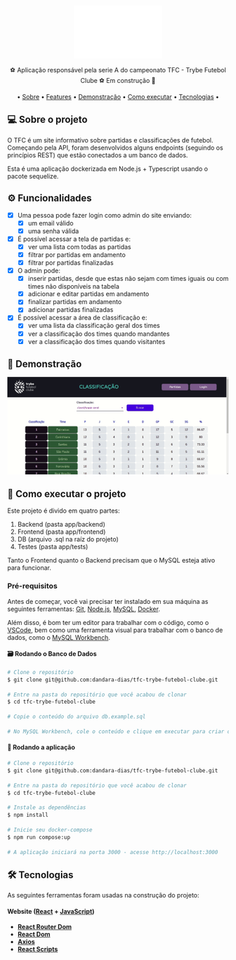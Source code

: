 <p align="center">
    <img src="negative_logo.png" height="120" width="200" alt="TFC" />
</p>

<p align="center">⚽ Aplicação responsável pela serie A do campeonato TFC - Trybe Futebol Clube ⚽ Em construção 🚧</p>

<p align="center">
• <a href="#-sobre-o-projeto">Sobre</a> •
 <a href="#%EF%B8%8F-funcionalidades">Features</a> • 
 <a href="#-demonstra%C3%A7%C3%A3o">Demonstração</a> • 
 <a href="#-como-executar-o-projeto">Como executar</a> • 
 <a href="#-tecnologias">Tecnologias</a> • 
</p>

## 💻 Sobre o projeto

O TFC é um site informativo sobre partidas e classificações de futebol. Começando pela API, foram desenvolvidos alguns endpoints (seguindo os princípios REST) que estão conectados a um banco de dados.

Esta é uma aplicação dockerizada em Node.js + Typescript usando o pacote sequelize.

## ⚙️ Funcionalidades

- [x] Uma pessoa pode fazer login como admin do site enviando:
  - [x] um email válido
  - [x] uma senha válida

- [x] É possível acessar a tela de partidas e:
  - [x] ver uma lista com todas as partidas
  - [x] filtrar por partidas em andamento
  - [x] filtrar por partidas finalizadas

- [x] O admin pode:
    - [x] inserir partidas, desde que estas não sejam com times iguais ou com times não disponíveis na tabela 
    - [x] adicionar e editar partidas em andamento
    - [x] finalizar partidas em andamento 
    - [x] adicionar partidas finalizadas

- [x] É possível acessar a área de classificação e:
  - [x] ver uma lista da classificação geral dos times
  - [x] ver a classificação dos times quando mandantes
  - [x] ver a classificação dos times quando visitantes 

## 🎨 Demonstração

<p align="center">
  <img alt="TFC-app" title="#TFC" src="tfc.gif" width="800px">
</p>

## 🚀 Como executar o projeto

Este projeto é divido em quatro partes:
1. Backend (pasta app/backend) 
2. Frontend (pasta app/frontend)
3. DB (arquivo .sql na raíz do projeto)
4. Testes (pasta app/tests)

Tanto o Frontend quanto o Backend precisam que o MySQL esteja ativo para funcionar.

### Pré-requisitos

Antes de começar, você vai precisar ter instalado em sua máquina as seguintes ferramentas:
[Git](https://git-scm.com), [Node.js](https://nodejs.org/en/), [MySQL](https://www.mysql.com/), [Docker](https://www.docker.com/). 

Além disso, é bom ter um editor para trabalhar com o código, como o [VSCode](https://code.visualstudio.com/), bem como uma ferramenta visual para trabalhar com o banco de dados, como o [MySQL Workbench](https://www.mysql.com/products/workbench/).

#### 🗃️ Rodando o Banco de Dados

``` bash
# Clone o repositório
$ git clone git@github.com:dandara-dias/tfc-trybe-futebol-clube.git

# Entre na pasta do repositório que você acabou de clonar
$ cd tfc-trybe-futebol-clube

# Copie o conteúdo do arquivo db.example.sql

# No MySQL Workbench, cole o conteúdo e clique em executar para criar o banco
```
#### 🎲 Rodando a aplicação

``` bash
# Clone o repositório
$ git clone git@github.com:dandara-dias/tfc-trybe-futebol-clube.git

# Entre na pasta do repositório que você acabou de clonar
$ cd tfc-trybe-futebol-clube

# Instale as dependências
$ npm install

# Inicie seu docker-compose
$ npm run compose:up

# A aplicação iniciará na porta 3000 - acesse http://localhost:3000 
```

## 🛠 Tecnologias

As seguintes ferramentas foram usadas na construção do projeto:

#### **Website**  ([React](https://reactjs.org/)  +  [JavaScript](https://www.javascript.com/))

-   **[React Router Dom](https://github.com/ReactTraining/react-router/tree/master/packages/react-router-dom)**
-   **[React Dom](https://pt-br.reactjs.org/docs/react-dom.html)**
-   **[Axios](https://github.com/axios/axios)**
-   **[React Scripts](https://www.npmjs.com/package/react-scripts)**
